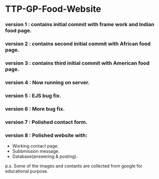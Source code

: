 # TTP-GP-Food-Website

### version 1 : contains initial commit with frame work and Indian food page.

### version 2 : contains second initial commit with African food page.

### version 3 : contains third initial commit with American food page.

### version 4 : Now running on server.

### version 5 : EJS bug fix.

### version 6 : More bug fix.

### version 7 : Polished contact form.

### version 8 : Polished website with:
- Working contact page.
- Subbmission message.
- Database(answering & posting).


p.s. Some of the images and contants are collected from google for educational purpose. 
